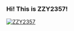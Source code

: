 ### Hi! This is ZZY2357!

[![ZZY2357](https://github-readme-stats.zzy2357.vercel.app/api?username=zzy2357&show_icons=true&theme=radical)](https://github.com/zzy2357)
